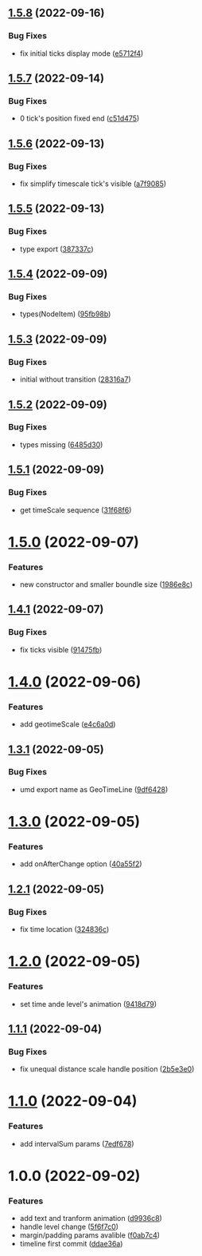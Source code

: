## [1.5.8](https://github.com/hongfaqiu/geo-timeline/compare/v1.5.7...v1.5.8) (2022-09-16)


### Bug Fixes

* fix initial ticks display mode ([e5712f4](https://github.com/hongfaqiu/geo-timeline/commit/e5712f4e69032676d6dfe9d37832c43bfc7eed4f))

## [1.5.7](https://github.com/hongfaqiu/geo-timeline/compare/v1.5.6...v1.5.7) (2022-09-14)


### Bug Fixes

* 0 tick's position fixed end ([c51d475](https://github.com/hongfaqiu/geo-timeline/commit/c51d47557ec38d26bed84a800fa9ef9742aae742))

## [1.5.6](https://github.com/hongfaqiu/geo-timeline/compare/v1.5.5...v1.5.6) (2022-09-13)


### Bug Fixes

* fix simplify timescale tick's visible ([a7f9085](https://github.com/hongfaqiu/geo-timeline/commit/a7f908588df62da487904f0402e84b6d7e2a7aec))

## [1.5.5](https://github.com/hongfaqiu/geo-timeline/compare/v1.5.4...v1.5.5) (2022-09-13)


### Bug Fixes

* type export ([387337c](https://github.com/hongfaqiu/geo-timeline/commit/387337cabbe2b7aabbc16c69cdd2668973b5106c))

## [1.5.4](https://github.com/hongfaqiu/geo-timeline/compare/v1.5.3...v1.5.4) (2022-09-09)


### Bug Fixes

* types(NodeItem) ([95fb98b](https://github.com/hongfaqiu/geo-timeline/commit/95fb98b88f55a42067669293596a0b8ac31969d3))

## [1.5.3](https://github.com/hongfaqiu/geo-timeline/compare/v1.5.2...v1.5.3) (2022-09-09)


### Bug Fixes

* initial without transition ([28316a7](https://github.com/hongfaqiu/geo-timeline/commit/28316a786fba7a269ec3ef28df330c622d2f5192))

## [1.5.2](https://github.com/hongfaqiu/geo-timeline/compare/v1.5.1...v1.5.2) (2022-09-09)


### Bug Fixes

* types missing ([6485d30](https://github.com/hongfaqiu/geo-timeline/commit/6485d3074bef8ffbd7faa793241fa4cb5b125014))

## [1.5.1](https://github.com/hongfaqiu/geo-timeline/compare/v1.5.0...v1.5.1) (2022-09-09)


### Bug Fixes

* get timeScale sequence ([31f68f6](https://github.com/hongfaqiu/geo-timeline/commit/31f68f6a054431a4b81a3c7e5c015320ff2004b1))

# [1.5.0](https://github.com/hongfaqiu/geo-timeline/compare/v1.4.1...v1.5.0) (2022-09-07)


### Features

* new constructor and smaller boundle size ([1986e8c](https://github.com/hongfaqiu/geo-timeline/commit/1986e8c05a80d32313a9473a59b167c5993d7614))

## [1.4.1](https://github.com/hongfaqiu/geo-timeline/compare/v1.4.0...v1.4.1) (2022-09-07)


### Bug Fixes

* fix ticks visible ([91475fb](https://github.com/hongfaqiu/geo-timeline/commit/91475fb499f266b4408e522cca0ce135fbaed101))

# [1.4.0](https://github.com/hongfaqiu/geo-timeline/compare/v1.3.1...v1.4.0) (2022-09-06)


### Features

* add geotimeScale ([e4c6a0d](https://github.com/hongfaqiu/geo-timeline/commit/e4c6a0d9f940342dbdcf3b0c651e2c0b090c0d51))

## [1.3.1](https://github.com/hongfaqiu/geo-timeline/compare/v1.3.0...v1.3.1) (2022-09-05)


### Bug Fixes

* umd export name as GeoTimeLine ([9df6428](https://github.com/hongfaqiu/geo-timeline/commit/9df6428db462109077b58112761ae6ccc75c7f72))

# [1.3.0](https://github.com/hongfaqiu/geo-timeline/compare/v1.2.1...v1.3.0) (2022-09-05)


### Features

* add onAfterChange option ([40a55f2](https://github.com/hongfaqiu/geo-timeline/commit/40a55f2e1423e0d1bf704d376f6e19582ab19de4))

## [1.2.1](https://github.com/hongfaqiu/geo-timeline/compare/v1.2.0...v1.2.1) (2022-09-05)


### Bug Fixes

* fix time location ([324836c](https://github.com/hongfaqiu/geo-timeline/commit/324836cfc4cca7ba91dc6c5eb50ed4ae1d13e694))

# [1.2.0](https://github.com/hongfaqiu/geo-timeline/compare/v1.1.1...v1.2.0) (2022-09-05)


### Features

* set time ande level's animation ([9418d79](https://github.com/hongfaqiu/geo-timeline/commit/9418d790eae71662a5525ea6337cddf13c744985))

## [1.1.1](https://github.com/hongfaqiu/geo-timeline/compare/v1.1.0...v1.1.1) (2022-09-04)


### Bug Fixes

* fix unequal distance scale handle position ([2b5e3e0](https://github.com/hongfaqiu/geo-timeline/commit/2b5e3e0b974cade2842dbe5addad3f88c2efaff4))

# [1.1.0](https://github.com/hongfaqiu/geo-timeline/compare/v1.0.0...v1.1.0) (2022-09-04)


### Features

* add intervalSum params ([7edf678](https://github.com/hongfaqiu/geo-timeline/commit/7edf678563187263dd5bdab1c4e06d6bbf4cac91))

# 1.0.0 (2022-09-02)


### Features

* add text and tranform animation ([d9936c8](https://github.com/hongfaqiu/geo-timeline/commit/d9936c86c3e5cc782fb9dc0a38630281b6e93364))
* handle level change ([5f6f7c0](https://github.com/hongfaqiu/geo-timeline/commit/5f6f7c0076b3a55fbe40ddfb00e0d581e71bd22d))
* margin/padding params avalible ([f0ab7c4](https://github.com/hongfaqiu/geo-timeline/commit/f0ab7c4dc9c00a4fa78bd881ae706293e468052c))
* timeline first commit ([ddae36a](https://github.com/hongfaqiu/geo-timeline/commit/ddae36ac0eda85328d8b66f1b3e6d6b91e961c56))
